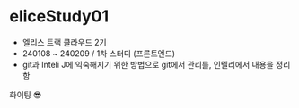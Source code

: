 <h1>eliceStudy01</h1>

<ul>
  <li>엘리스 트랙 클라우드 2기</li>
  <li>240108 ~ 240209 / 1차 스터디 (프론트엔드)</li>
  <li>git과 Inteli J에 익숙해지기 위한 방법으로 git에서 관리를, 인텔리에서 내용을 정리함</li>
</ul>
<p>
  화이팅 😎
</p>
